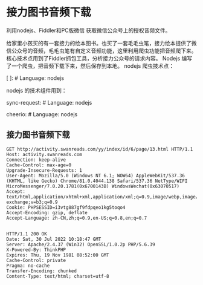 # 接力图书音频下载

利用nodejs、Fiddler和PC版微信 获取微信公众号上的授权音频文件。

给家里小孩买的有一套接力的绘本图书。也买了一套毛毛虫笔，接力绘本提供了微信公众号的音频，毛毛虫笔有自定义音频功能，这里利用爬虫功能把音频爬下来。
核心技术点用到了Fiddler抓包工具，分析接力公众号的请求内容。
Nodejs 编写了一个爬虫，把音频下载下来，然后保存到本地。
nodejs 爬虫技术点：

[ ]: # Language: nodejs

nodejs 的技术组件用到：

sync-request: # Language: nodejs

cheerio: # Language: nodejs

## 接力图书音频下载

```http request
GET http://activity.swanreads.com/yy/index/id/6/page/13.html HTTP/1.1
Host: activity.swanreads.com
Connection: keep-alive
Cache-Control: max-age=0
Upgrade-Insecure-Requests: 1
User-Agent: Mozilla/5.0 (Windows NT 6.1; WOW64) AppleWebKit/537.36 (KHTML, like Gecko) Chrome/81.0.4044.138 Safari/537.36 NetType/WIFI MicroMessenger/7.0.20.1781(0x6700143B) WindowsWechat(0x63070517)
Accept: text/html,application/xhtml+xml,application/xml;q=0.9,image/webp,image/apng,*/*;q=0.8,application/signed-exchange;v=b3;q=0.9
Cookie: PHPSESSID=i3vtg887gf9fdpqeo1kg5toqo4
Accept-Encoding: gzip, deflate
Accept-Language: zh-CN,zh;q=0.9,en-US;q=0.8,en;q=0.7


HTTP/1.1 200 OK
Date: Sat, 30 Jul 2022 10:18:47 GMT
Server: Apache/2.4.37 (Win32) OpenSSL/1.0.2p PHP/5.6.39
X-Powered-By: ThinkPHP
Expires: Thu, 19 Nov 1981 08:52:00 GMT
Cache-Control: private
Pragma: no-cache
Transfer-Encoding: chunked
Content-Type: text/html; charset=utf-8
```


